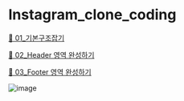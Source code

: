 # Instagram_clone_coding
[📁 01_기본구조잡기](https://github.com/oiosu/Instagram_clone_coding/blob/master/01_%EC%9D%B8%EC%8A%A4%ED%83%80%EA%B7%B8%EB%9E%A8%20%ED%94%BC%EB%93%9C%20%EB%A0%88%EC%9D%B4%EC%95%84%EC%9B%83/01_%EA%B8%B0%EB%B3%B8%20%EA%B5%AC%EC%A1%B0%20%EC%9E%A1%EA%B8%B0.md)

[📁 02_Header 영역 완성하기](https://github.com/oiosu/Instagram_clone_coding/blob/master/01_%EC%9D%B8%EC%8A%A4%ED%83%80%EA%B7%B8%EB%9E%A8%20%ED%94%BC%EB%93%9C%20%EB%A0%88%EC%9D%B4%EC%95%84%EC%9B%83/02_Header%20%EC%98%81%EC%97%AD%20%EC%99%84%EC%84%B1%ED%95%98%EA%B8%B0.md)

[📁 03_Footer 영역 완성하기](https://github.com/oiosu/Instagram_clone_coding/blob/master/01_%EC%9D%B8%EC%8A%A4%ED%83%80%EA%B7%B8%EB%9E%A8%20%ED%94%BC%EB%93%9C%20%EB%A0%88%EC%9D%B4%EC%95%84%EC%9B%83/03_Footer%20%EC%98%81%EC%97%AD%20%EC%99%84%EC%84%B1%ED%95%98%EA%B8%B0.md)

![image](https://user-images.githubusercontent.com/99783474/217533943-566ecc53-7bf0-4bd0-a35f-405df24b40d1.png)


